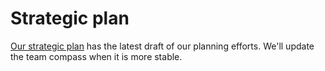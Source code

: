 # Strategic plan

[Our strategic plan](https://docs.google.com/document/d/1HgSqAWeZZjcph3eHuWfv56WYopEHwrtmb-pAL3wMxco/edit?tab=t.kl1s58g59yn7) has the latest draft of our planning efforts. We'll update the team compass when it is more stable.
